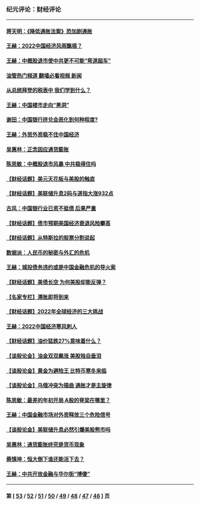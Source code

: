 ### 纪元评论：财经评论
---
#### [蒋天明：《降低通胀法案》恐加剧通胀](../../pages/nsc1026/n13806996.md?10260330) 
#### [王赫：2022中国经济风雨飘摇？](../../pages/nsc1026/n13803207.md?10260330) 
#### [王赫：中概股退市使中共更不可能“弯道超车”](../../pages/nsc1026/n13802858.md?10260330) 
#### [油管热门频道 翻墙必看视频 新闻](ok?10260330)
#### [从总统拜登的税表中 我们学到什么？](../../pages/nsc1026/n13773081.md?10260330) 
#### [王赫：中国楼市走向“黑洞”](../../pages/nsc1026/n13770647.md?10260330) 
#### [谢田：中国银行挤兑会恶化到何种程度?](../../pages/nsc1026/n13766965.md?10260330) 
#### [王赫：外贸外资稳不住中国经济](../../pages/nsc1026/n13753933.md?10260330) 
#### [吴惠林：正念因应通货膨胀](../../pages/nsc1026/n13750350.md?10260330) 
#### [陈思敏：中概股退市风暴 中共稳得住吗](../../pages/nsc1026/n13738978.md?10260330) 
#### [【财经话题】美元天花板与美股的触底](../../pages/nsc1026/n13736495.md?10260330) 
#### [【财经话题】美联储升息2码与道指大涨932点](../../pages/nsc1026/n13727377.md?10260330) 
#### [古风：中国银行业已资不抵债 后果严重](../../pages/nsc1026/n13726111.md?10260330) 
#### [【财经话题】债市预期美国经济衰退风险攀高](../../pages/nsc1026/n13698043.md?10260330) 
#### [【财经话题】从特斯拉的股票分割说起](../../pages/nsc1026/n13679733.md?10260330) 
#### [数据派：人民币的秘密与外汇的危机](../../pages/nsc1026/n13667092.md?10260330) 
#### [王赫：城投债务违约或是中国金融危机的导火索](../../pages/nsc1026/n13665322.md?10260330) 
#### [【财经话题】美债长空 为何美股却能反弹？](../../pages/nsc1026/n13665895.md?10260330) 
#### [【名家专栏】滞胀即将到来](../../pages/nsc1026/n13658171.md?10260330) 
#### [【财经话题】2022年全球经济的三大挑战](../../pages/nsc1026/n13654423.md?10260330) 
#### [王赫：2022中国经济寒风刺人](../../pages/nsc1026/n13651403.md?10260330) 
#### [【财经话题】油价猛跌27%意味着什么？](../../pages/nsc1026/n13648767.md?10260330) 
#### [【谈股论金】油金双双飙涨 美股独自垂泪](../../pages/nsc1026/n13631742.md?10260330) 
#### [【谈股论金】黄金为避险王 比特币寒冬来临](../../pages/nsc1026/n13600406.md?10260330) 
#### [【谈股论金】乌俄冲突为插曲 通胀才是主旋律](../../pages/nsc1026/n13576797.md?10260330) 
#### [陈思敏：最差的年初开局 A股的脊梁在哪里？](../../pages/nsc1026/n13558359.md?10260330) 
#### [王赫：中国金融市场对外资释放三个危险信号](../../pages/nsc1026/n13546389.md?10260330) 
#### [【谈股论金】美联储升息必然引爆美股熊市吗](../../pages/nsc1026/n13519194.md?10260330) 
#### [吴惠林：通货膨胀终究是货币现象](../../pages/nsc1026/n13512979.md?10260330) 
#### [蔡慎坤：恒大倒下谁还能活下去？](../../pages/nsc1026/n13501831.md?10260330) 
#### [王赫：中共开放金融与华尔街“博傻”](../../pages/nsc1026/n13501138.md?10260330) 

---
#### 第 [ [53](./53.md?10260330) / [52](./52.md?10260330) / [51](./51.md?10260330) / [50](./50.md?10260330) / [49](./49.md?10260330) / [48](./48.md?10260330) / [47](./47.md?10260330) / [46](./46.md?10260330) ] 页
